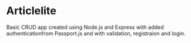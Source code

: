 # Articlelite
Basic CRUD app created using Node.js and Express with added authenticationfrom Passport.js and with validation, registraion and login.
